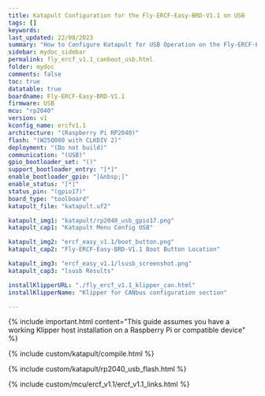 ```yaml
---
title: Katapult Configuration for the Fly-ERCF-Easy-BRD-V1.1 on USB
tags: []
keywords: 
last_updated: 22/08/2023
summary: "How to Configure Katapult for USB Operation on the Fly-ERCF-Easy-BRD-V1.1"
sidebar: mydoc_sidebar
permalink: fly_ercf_v1.1_canboot_usb.html
folder: mydoc
comments: false
toc: true
datatable: true
boardname: Fly-ERCF-Easy-BRD-V1.1
firmware: USB
mcu: "rp2040"
version: v1
kconfig_name: ercfv1.1
architecture: "(Raspberry Pi RP2040)"
flash: "(W25Q080 with CLKDIV 2)"
deployment: "(Do not build)"
communication: "(USB)"
gpio_bootloader_set: "()"
support_bootloader_entry: "[*]"
enable_bootloader_gpio: "[&nbsp;]"
enable_status: "[*]"
status_pin: "(gpio17)"
board_type: "toolboard"
katapult_file: "katapult.uf2"

katapult_img1: "katapult/rp2040_usb_gpio17.png"
katapult_cap1: "Katapult Menu Config USB"

katapult_img2: "ercf_easy_v1.1/boot_button.png"
katapult_cap2: "Fly-ERCF-Easy-BRD-V1.1 Boot Button Location"

katapult_img3: "ercf_easy_v1.1/lsusb_screenshot.png"
katapult_cap3: "lsusb Results"

installKlipperURL: "./fly_ercf_v1.1_klipper_can.html"
installKlipperName: "Klipper for CANbus configuration section"

---
```

{% include important.html content="This guide assumes you have a working Klipper host installation on a Raspberry Pi or compatible device" %}

{% include custom/katapult/compile.html %}

{% include custom/katapult/rp2040_usb_flash.html %}

{% include custom/mcu/ercf_v1.1/ercf_v1.1_links.html %}
